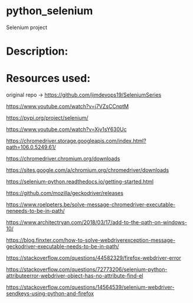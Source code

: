 # python_selenium
Selenium project


# Description:




# Resources used:

original repo -> https://github.com/jimdevops19/SeleniumSeries

https://www.youtube.com/watch?v=j7VZsCCnptM

https://pypi.org/project/selenium/

  https://www.youtube.com/watch?v=Xjv1sY630Uc

  https://chromedriver.storage.googleapis.com/index.html?path=106.0.5249.61/

  https://chromedriver.chromium.org/downloads

  https://sites.google.com/a/chromium.org/chromedriver/downloads

  https://selenium-python.readthedocs.io/getting-started.html

  https://github.com/mozilla/geckodriver/releases

  https://www.roelpeters.be/solve-message-chromedriver-executable-neneeds-to-be-in-path/

  https://www.architectryan.com/2018/03/17/add-to-the-path-on-windows-10/

  https://blog.finxter.com/how-to-solve-webdriverexception-message-geckodriver-executable-needs-to-be-in-path/

  https://stackoverflow.com/questions/44582329/firefox-webdriver-error

  https://stackoverflow.com/questions/72773206/selenium-python-attributeerror-webdriver-object-has-no-attribute-find-el

  https://stackoverflow.com/questions/14564539/selenium-webdriver-sendkeys-using-python-and-firefox


